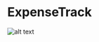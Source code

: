 # ExpenseTrack

![alt text](https://www.spaceflightnowplus.com/wp-content/uploads/2017/11/cryptography-and-network-security-3-638.jpg "Screen")